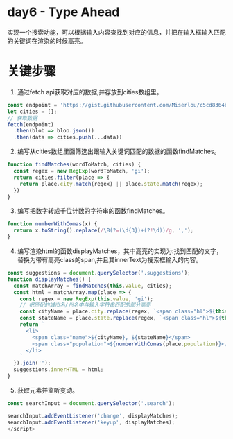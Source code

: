 # day6 - Type Ahead

实现一个搜索功能，可以根据输入内容查找到对应的信息，并把在输入框输入匹配的关键词在渲染的时候高亮。

# 关键步骤

1. 通过fetch api获取对应的数据,并存放到cities数组里。
```javascript
const endpoint = 'https://gist.githubusercontent.com/Miserlou/c5cd8364bf9b2420bb29/raw/2bf258763cdddd704f8ffd3ea9a3e81d25e2c6f6/cities.json';
let cities = [];
// 获取数据
fetch(endpoint)
  .then(blob => blob.json())
  .then(data => cities.push(...data))
```

2. 编写从cities数组里面筛选出跟输入关键词匹配的数据的函数findMatches。
```javascript
function findMatches(wordToMatch, cities) {
  const regex = new RegExp(wordToMatch, 'gi');
  return cities.filter(place => {
    return place.city.match(regex) || place.state.match(regex);
  })
}
```

3. 编写把数字转成千位计数的字符串的函数findMatches。
```javascript
function numberWithComas(x) {
  return x.toString().replace(/\B(?=(\d{3})+(?!\d))/g, ',');
}
```

4. 编写渲染html的函数displayMatches，其中高亮的实现为:找到匹配的文字，替换为带有高亮class的span,并且其innerText为搜索框输入的内容。
```javascript
const suggestions = document.querySelector('.suggestions');
function displayMatches() {
  const matchArray = findMatches(this.value, cities);
  const html = matchArray.map(place => {
    const regex = new RegExp(this.value, 'gi');
    // 把匹配的城市名/州名中与输入字符串匹配的部分高亮
    const cityName = place.city.replace(regex, `<span class="hl">${this.value}</span>`)
    const stateName = place.state.replace(regex, `<span class="hl">${this.value}</span>`)
    return `
      <li>
        <span class="name">${cityName}, ${stateName}</span>
        <span class="population">${numberWithComas(place.population)}</span>
      </li>
    `
  }).join('');
  suggestions.innerHTML = html;
}
```

5. 获取元素并监听变动。
```javascript
const searchInput = document.querySelector('.search');

searchInput.addEventListener('change', displayMatches);
searchInput.addEventListener('keyup', displayMatches);
</script>
```
